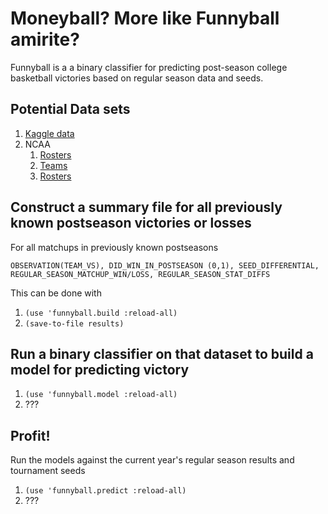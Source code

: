 Moneyball? More like Funnyball amirite?
=======================================

Funnyball is a a binary classifier for predicting post-season college basketball victories based on regular season data and seeds.

Potential Data sets
---------

1. [Kaggle data](https://www.kaggle.com/c/march-machine-learning-mania/data)
2. NCAA
   1. [Rosters](http://www.ncaa.com/schools/albany-ny/basketball-men)  
   2. [Teams](http://stats.ncaa.org/team/inst_team_list?sport_code=MBB&division=1) 
   3. [Rosters](http://stats.ncaa.org/team/roster/11540?org_id=26172)

Construct a summary file for all previously known postseason victories or losses
-----------------------------------

For all matchups in previously known postseasons

    OBSERVATION(TEAM_VS), DID_WIN_IN_POSTSEASON (0,1), SEED_DIFFERENTIAL, REGULAR_SEASON_MATCHUP_WIN/LOSS, REGULAR_SEASON_STAT_DIFFS

This can be done with

1. ``(use 'funnyball.build :reload-all)``
2. ``(save-to-file results)``

Run a binary classifier on that dataset to build a model for predicting victory
---------------------------------------

1. ``(use 'funnyball.model :reload-all)``
2. ???

Profit!
-------

Run the models against the current year's regular season results and tournament seeds

1. ``(use 'funnyball.predict :reload-all)``
2. ???
